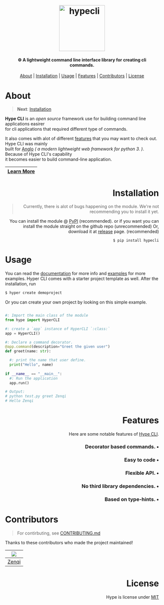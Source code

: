 <h1 align="center">
  <img src="https://raw.githubusercontent.com/serumstudio/hype/main/images/hypecli.png" height="150" alt="hypecli">
</h1>

<h4 align="center">⚙ A lightweight command line interface library for creating cli commands.</h4>

<p align="center">
  <a href="#about">About</a> | 
  <a href="#installation">Installation</a> | 
  <a href="#usage">Usage</a> | 
  <a href="#features">Features</a> | 
  <a href="#contributors">Contributors</a> |
  <a href="#license">License</a>
</p>

# About

> **Next**: [Installation](https://github.com/serumstudio/anglo#installation) 

**Hype CLI** is an *open source* framework use for building command line applications easirer <br>
for cli applications that required different type of commands.

It also comes with alot of different [features](https://github.com/serumstudio/hype#features) that you may want to check out. Hype CLI was mainly <br>
built for [Anglo](https://github.com/serumstudio/anglo) *( a modern lightweight web framework for python 3. )*. Because of Hype CLI's capability <br>
it becomes easier to build command-line application.

| [Learn More](https://hype.serum.studiocli)|
|-------|


<div align="right" id="installation">
  <h1> Installation </h1>
  <blockquote>Currently, there is alot of bugs happening on the module. We're not recommending you to install it yet.</blockquote>
  <p>You can install the module @ <a href="https://pypi.org/project/hypecli/">PyPI</a> (recommended). or if you want you can install the module straight on the github repo (unrecommended)
    Or, download it at <a href="https://github.com/serumstudio/hype/releases">release</a> page. (recommended)</p>
  <pre><code>$ pip install hypecli</code></pre>
</div>

# Usage
You can read the [documentation](https://github.com/serumstudio/hype/) for more info and [examples](https://github.com/serumstudio/hype/) for more examples.
Hyper CLI comes with a starter project template as well. After the installation, run 
```bash
$ hyper create demoproject
```

Or you can create your own project by looking on this simple example.

```py

#: Import the main class of the module
from hype import HyperCLI

#: create a `app` instance of HyperCLI `:class:`
app = HyperCLI()

#: Declare a command decorator.
@app.command(description="Greet the given user")
def greet(name: str):

  #: print the name that user define.
  print("Hello", name)
 
if __name__ == "__main__":
  #: Run the application
  app.run()

# Output:
# python test.py greet Zenqi
# Hello Zenqi
```

<div align="right" id="features">
  <h1> Features </h1>
  <p>Here are some notable features of <a href="https://github.com/serumstudio/hype">Hype CLI</a>. </p>
  <h3>Decorator based commands. •</h3>
  <h3>Easy to code •</h3>
  <h3>Flexible API. •</h3>
  <h3>No third library dependencies. •</h3>
  <h3>Based on type-hints. •</h3>
  
</div>

# Contributors
> For contirbuting, see [CONTRIBUTING.md](https://github.com/serumstudio/hype/tree/main/CONTRIBUTING.md)

Thanks to these contributors who made the project maintained!

| ![](https://github.com/znqi.png?size=50)   |
|:-------------------------------------------:|
| [Zenqi](https://www.github.com/zenqii)     |

<div align="right" id="license">
  <h1> License </h1>
  <p> Hype is license under <a href="https://github.com/serumstudio/anglo/blob/main/LICENSE">MIT</a> </p>
</div>

